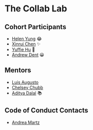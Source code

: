 # The Collab Lab

## Cohort Participants

- [Helen Yung](https://github.com/h-yung) 😂
- [Xinrui Chen](https://github.com/xynree) ✨
- [Yuffie Hu](https://github.com/yuff1006) 🌿
- [Andrew Dent](https://github.com/andentx) 😀

## Mentors

- [Luis Augusto](https://github.com/luisaugusto)
- [Chelsey Chubb](https://github.com/chelseychubb)
- [Aditya Dalal](https://github.com/adidalal) :books:

## Code of Conduct Contacts

- [Andrea Martz](https://github.com/andreamartz)
